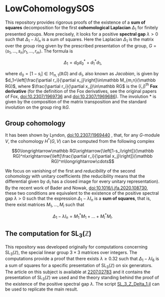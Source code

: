 # LowCohomologySOS
This repository provides rigorous proofs of the existence of a **sum of squares** decomposition for the first **cohomological Laplacian** $\Delta_1$ for finitely presented groups. More precisely, it looks for a positive **spectral gap** $\lambda>0$ such that $\Delta_1-\lambda I_n$ is a sum of squares. Here the Laplacian $\Delta_1$ is the matrix over the group ring given by the prescribed presentation of the group, $G=\langle s_1,\ldots,s_n|r_1,\ldots,r_m\rangle$. The formula is

$$\Delta_1=d_0d_0^*+d_1^*d_1,$$

where $d_0=\left[1-s_i\right]\in\mathbb M_{n,1}(\mathbb RG)$ and $d_1$, also known as *Jacobian*, is given by $d_1=\left[\frac{\partial r_i}{\partial x_j}\right]\in\mathbb M_{m,n}(\mathbb RG)$, where $\frac{\partial r_i}{\partial x_j}\in\mathbb RG$ is the $(i,j)^{\text{th}}$ **Fox derivative** (for the definition of the Fox derivatives, see the original papers of Fox, [doi:10.2307/1969736](doi:10.2307/1969736) and [doi:10.2307/1969686](doi:10.2307/1969686)). The involution $*$ is given by the composition of the matrix transposition and the standard involution on the group ring $\mathbb RG$.  

## Group cohomology
It has been shown by Lyndon, [doi:10.2307/1969440](https://www.jstor.org/stable/1969440?origin=crossref#metadata_info_tab_contents) , that, for any $G$-module $V$, the cohomology $H^*(G,V)$ can be computed from the following complex

$$0\longrightarrow\mathbb RG\xrightarrow{\left[1-s_i\right]}(\mathbb RG)^n\xrightarrow{\left[\frac{\partial r_i}{\partial x_j}\right]}(\mathbb RG)^m\longrightarrow\cdots$$

We focus on vanishing of the first and *reducibility* of the second cohomology with unitary coefficients (the reducibility means that the differential given by $d_1$ has a closed image for every unitary representation). By the recent work of Bader and Nowak, [doi:10.1016/j.jfa.2020.108730](https://www.sciencedirect.com/science/article/pii/S0022123620302731?via%3Dihub), these two conditions are equivalent to the existence of the positive spectral gap $\lambda>0$ such that the expression $\Delta_1-\lambda I_n$ is a **sum of squares**, that is, there exist matrices $M_1,\ldots,M_l$ such that

$$
\Delta_1-\lambda I_n=M_1^*M_1+\ldots+M_l^*M_l.
$$


## The computation for $\operatorname{SL}_3(\mathbb{Z})$

This repository was developed originally for computations concerning $\operatorname{SL}_3(\mathbb{Z})$, the special linear group $3\times 3$ matrices over integers. The computations provide a proof that there exists $\lambda\geq 0.32$ such that $\Delta_1-\lambda I_6$ is a sum of squares for a specific presentation of $\operatorname{SL}_3(\mathbb{Z})$ on six generators. The article on this subject is available at [2207.02783](https://arxiv.org/abs/2207.02783) and it contains the presentation of $\operatorname{SL}_3(\mathbb{Z})$ we used and the theory standing behind the proof of the existence of the positive spectral gap $\lambda$. The script [SL_3_Z_Delta_1.jl](./scripts/SL_3_Z_Delta_1.jl) can be used to replicate the main result.
